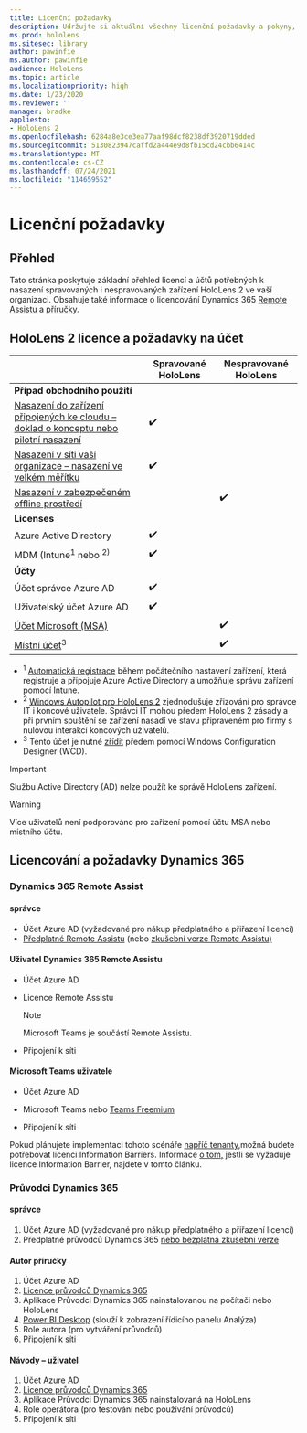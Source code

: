 ```yaml
---
title: Licenční požadavky
description: Udržujte si aktuální všechny licenční požadavky a pokyny, které potřebujete pro správu mobilních zařízení, HoloLens a Remote Assist.
ms.prod: hololens
ms.sitesec: library
author: pawinfie
ms.author: pawinfie
audience: HoloLens
ms.topic: article
ms.localizationpriority: high
ms.date: 1/23/2020
ms.reviewer: ''
manager: bradke
appliesto:
- HoloLens 2
ms.openlocfilehash: 6284a8e3ce3ea77aaf98dcf8238df3920719dded
ms.sourcegitcommit: 5130823947caffd2a444e9d8fb15cd24cbb6414c
ms.translationtype: MT
ms.contentlocale: cs-CZ
ms.lasthandoff: 07/24/2021
ms.locfileid: "114659552"
---
```

# <a name="license-requirements"></a>Licenční požadavky

## <a name="overview"></a>Přehled
Tato stránka poskytuje základní přehled licencí a účtů potřebných k nasazení spravovaných i nespravovaných zařízení HoloLens 2 ve vaší organizaci. Obsahuje také informace o licencování Dynamics 365 [Remote Assistu](#dynamics-365-remote-assist) a [příručky](#dynamics-365-guides).

## <a name="hololens-2-license-and-account-requirements"></a>HoloLens 2 licence a požadavky na účet


|                   | Spravované HoloLens | Nespravované HoloLens |
|-------------------|-----------------|---------------------|
| **Případ obchodního použití** | | |
| [Nasazení do zařízení připojených ke cloudu – doklad o konceptu nebo pilotní nasazení](hololens-requirements.md#scenario-a-deploy-to-cloud-connected-devices)  | ✔️| |
| [Nasazení v síti vaší organizace – nasazení ve velkém měřítku](hololens-requirements.md#scenario-b-deploy-inside-your-organizations-network) | ✔️| |
| [Nasazení v zabezpečeném offline prostředí](hololens-requirements.md#scenario-c-deploy-in-secure-offline-environment) | | ✔️ |
| **Licenses** | | |
| Azure Active Directory | ✔️ | |
| MDM (Intune<sup>1</sup> nebo <sup>2)</sup> | ✔️  | |
| **Účty** |  | |
| Účet správce Azure AD | ✔️ |  |
| Uživatelský účet Azure AD | ✔️ | |
| [Účet Microsoft (MSA)](/windows/security/identity-protection/access-control/microsoft-accounts)| | ✔️ |
| [Místní účet](/windows/security/identity-protection/access-control/local-accounts)<sup>3</sup> | | ✔️ |
- <sup>1</sup> [Automatická registrace](/mem/intune/enrollment/windows-enroll#enable-windows-10-automatic-enrollment) během počátečního nastavení zařízení, která registruje a připojuje Azure Active Directory a umožňuje správu zařízení pomocí Intune.
- <sup>2</sup> [Windows Autopilot pro HoloLens 2](hololens2-autopilot.md) zjednodušuje zřizování pro správce IT i koncové uživatele. Správci IT mohou předem HoloLens 2 zásady a při prvním spuštění se zařízení nasadí ve stavu připraveném pro firmy s nulovou interakcí koncových uživatelů.
- <sup>3</sup> Tento účet je nutné [zřídit](hololens-provisioning.md#provisioning-package-hololens-wizard) předem pomocí Windows Configuration Designer (WCD).

> [!IMPORTANT]
> Službu Active Directory (AD) nelze použít ke správě HoloLens zařízení.
 
> [!WARNING]
> Více uživatelů není podporováno pro zařízení pomocí účtu MSA nebo místního účtu.

## <a name="dynamics-365-licensing-and-requirements"></a>Licencování a požadavky Dynamics 365

### <a name="dynamics-365-remote-assist"></a>Dynamics 365 Remote Assist 

#### <a name="admin"></a>správce

- Účet Azure AD (vyžadované pro nákup předplatného a přiřazení licencí)
- [Předplatné Remote Assistu](/dynamics365/mixed-reality/remote-assist/buy-and-deploy-remote-assist) (nebo [zkušební verze Remote Assistu)](/dynamics365/mixed-reality/remote-assist/try-remote-assist)
    
#### <a name="dynamics-365-remote-assist-user"></a>Uživatel Dynamics 365 Remote Assistu

- Účet Azure AD

- Licence Remote Assistu 

  > [!NOTE]
  > Microsoft Teams je součástí Remote Assistu.

- Připojení k síti

#### <a name="microsoft-teams-user"></a>Microsoft Teams uživatele

- Účet Azure AD

- Microsoft Teams nebo [Teams Freemium](https://products.office.com/microsoft-teams/free)

- Připojení k síti

Pokud plánujete implementaci tohoto scénáře [napříč tenanty,](/dynamics365/mixed-reality/remote-assist/cross-tenant-overview#scenario-2-leasing-services-to-other-tenants)možná budete potřebovat licenci Information Barriers. Informace [o tom,](/dynamics365/mixed-reality/remote-assist/cross-tenant-licensing-implementation#step-1-determine-if-information-barriers-are-necessary) jestli se vyžaduje licence Information Barrier, najdete v tomto článku.

### <a name="dynamics-365-guides"></a>Průvodci Dynamics 365 

#### <a name="admin"></a>správce

1. Účet Azure AD (vyžadované pro nákup předplatného a přiřazení licencí)
2. Předplatné průvodců Dynamics 365 [nebo bezplatná zkušební verze](/dynamics365/mixed-reality/guides/setup-step-one)

#### <a name="guides-author"></a>Autor příručky

1. Účet Azure AD
1. [Licence průvodců Dynamics 365](/dynamics365/mixed-reality/guides/requirements)
1. Aplikace Průvodci Dynamics 365 nainstalovanou na počítači nebo HoloLens
1. [Power BI Desktop](https://powerbi.microsoft.com/desktop/) (slouží k zobrazení řídicího panelu Analýza)
1. Role autora (pro vytváření průvodců)
1. Připojení k síti

#### <a name="guides-user"></a>Návody – uživatel

1. Účet Azure AD
1. [Licence průvodců Dynamics 365](/dynamics365/mixed-reality/guides/requirements)
1. Aplikace Průvodci Dynamics 365 nainstalovaná na HoloLens
1. Role operátora (pro testování nebo používání průvodců)
1. Připojení k síti
